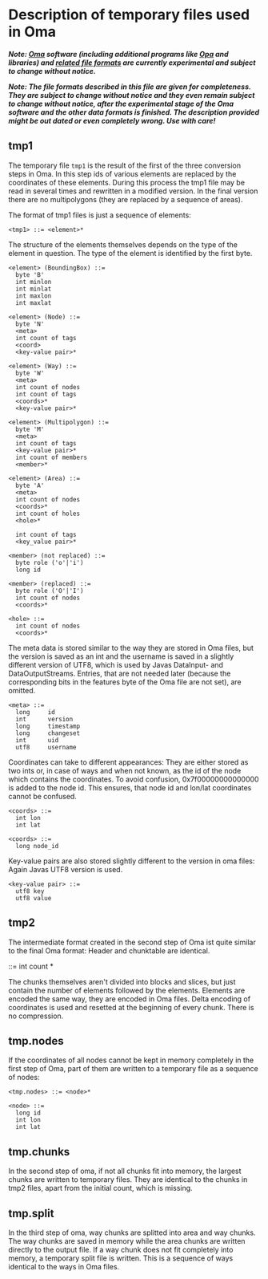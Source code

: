 # Description of temporary files used in Oma

***Note: [Oma](https://github.com/kumakyoo42/Oma) software (including
additional programs like [Opa](https://github.com/kumakyoo42/Opa) and
libraries) and [related file
formats](https://github.com/kumakyoo42/oma-file-formats) are currently
experimental and subject to change without notice.***

***Note: The file formats described in this file are given for
completeness. They are subject to change without notice and they even
remain subject to change without notice, after the experimental stage
of the Oma software and the other data formats is finished. The
description provided might be out dated or even completely wrong. Use
with care!***

## tmp1

The temporary file `tmp1` is the result of the first of the three
conversion steps in Oma. In this step ids of various elements are
replaced by the coordinates of these elements. During this process the
tmp1 file may be read in several times and rewritten in a modified
version. In the final version there are no multipolygons (they are
replaced by a sequence of areas).

The format of tmp1 files is just a sequence of elements:

    <tmp1> ::= <element>*

The structure of the elements themselves depends on the type of the
element in question. The type of the element is identified by the
first byte.

    <element> (BoundingBox) ::=
      byte 'B'
      int minlon
      int minlat
      int maxlon
      int maxlat

    <element> (Node) ::=
      byte 'N'
      <meta>
      int count of tags
      <coord>
      <key-value pair>*

    <element> (Way) ::=
      byte 'W'
      <meta>
      int count of nodes
      int count of tags
      <coords>*
      <key-value pair>*

    <element> (Multipolygon) ::=
      byte 'M'
      <meta>
      int count of tags
      <key-value pair>*
      int count of members
      <member>*

    <element> (Area) ::=
      byte 'A'
      <meta>
      int count of nodes
      <coords>*
      int count of holes
      <hole>*

      int count of tags
      <key_value pair>*

    <member> (not replaced) ::=
      byte role ('o'|'i')
      long id

    <member> (replaced) ::=
      byte role ('O'|'I')
      int count of nodes
      <coords>*

    <hole> ::=
      int count of nodes
      <coords>*

The meta data is stored similar to the way they are stored in Oma
files, but the version is saved as an int and the username is saved in
a slightly different version of UTF8, which is used by Javas
DataInput- and DataOutputStreams. Entries, that are not needed later
(because the corresponding bits in the features byte of the Oma file
are not set), are omitted.

    <meta> ::=
      long     id
      int      version
      long     timestamp
      long     changeset
      int      uid
      utf8     username

Coordinates can take to different appearances: They are either stored
as two ints or, in case of ways and when not known, as the id of the
node which contains the coordinates. To avoid confusion,
0x7f00000000000000 is added to the node id. This ensures, that node id
and lon/lat coordinates cannot be confused.

    <coords> ::=
      int lon
      int lat

    <coords> ::=
      long node_id

Key-value pairs are also stored slightly different to the version in
oma files: Again Javas UTF8 version is used.

    <key-value pair> ::=
      utf8 key
      utf8 value

## tmp2

The intermediate format created in the second step of Oma ist quite
similar to the final Oma format: Header and chunktable are identical.

  <chunk> ::=
    int count
    <element>*

The chunks themselves aren't divided into blocks and slices, but just
contain the number of elements followed by the elements. Elements are
encoded the same way, they are encoded in Oma files. Delta encoding of
coordinates is used and resetted at the beginning of every chunk.
There is no compression.

## tmp.nodes

If the coordinates of all nodes cannot be kept in memory completely in
the first step of Oma, part of them are written to a temporary file as
a sequence of nodes:

    <tmp.nodes> ::= <node>*

    <node> ::=
      long id
      int lon
      int lat

## tmp.chunks

In the second step of oma, if not all chunks fit into memory, the
largest chunks are written to temporary files. They are identical to
the chunks in tmp2 files, apart from the initial count, which is
missing.

## tmp.split

In the third step of oma, way chunks are splitted into area and way
chunks. The way chunks are saved in memory while the area chunks are
written directly to the output file. If a way chunk does not fit
completely into memory, a temporary split file is written. This is a
sequence of ways identical to the ways in Oma files.
